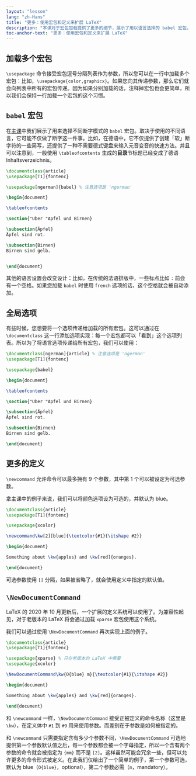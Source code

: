 ```yaml
---
layout: "lesson"
lang: "zh-Hans"
title: "更多：使用宏包和定义来扩展 LaTeX"
description: "本课对于宏包加载提供了更多的细节，展示了用以语言选择的 babel 宏包，以及自定义命令的更多信息。"
toc-anchor-text: "更多：使用宏包和定义来扩展 LaTeX"
---
```


## 加载多个宏包

`\usepackage` 命令接受宏包逗号分隔列表作为参数，所以您可以在一行中加载多个宏包：比如，`\usepackage{color,graphicx}`。如果您向其传递参数，那么它们就会向列表中所有的宏包传递。因为如果分别加载的话，注释掉宏包也会更简单，所以我们会保持一行加载一个宏包的这个习惯。

## `babel` 宏包

在[主课](lesson-06)中我们展示了用来选择不同断字模式的 `babel` 宏包。取决于使用的不同语言，它可能不仅做了断字这一件事。比如，在德语中，它不仅提供了创建「软」断字符的一些简写，还提供了一种不需要德式键盘来输入元音变音的快速方法。并且可以注意到，一般使用 `\tableofcontents` 生成的**目录**节标题已经变成了德语 Inhaltsverzeichnis。

```latex
\documentclass{article}
\usepackage[T1]{fontenc}

\usepackage[ngerman]{babel} % 注意选项是 'ngerman'

\begin{document}

\tableofcontents

\section{"Uber "Apfel und Birnen}

\subsection{Äpfel}
Äpfel sind rot.

\subsection{Birnen}
Birnen sind gelb.


\end{document}
```

其他的语言设置会改变设计：比如，在传统的法语排版中，一些标点比如 `:` 前会有一个空格。如果您加载 `babel` 时使用 `french` 选项的话，这个空格就会被自动添加。

## 全局选项

有些时候，您想要将一个选项传递给加载的所有宏包。这可以通过在 `\documentclass` 这一行添加选项实现：每一个宏包都可以「看到」这个选项列表。所以为了将语言选项传递给所有宏包，我们可以使用：

```latex
\documentclass[ngerman]{article} % 注意选项是 'ngerman'
\usepackage[T1]{fontenc}

\usepackage{babel}

\begin{document}

\tableofcontents

\section{"Uber "Apfel und Birnen}

\subsection{Äpfel}
Äpfel sind rot.

\subsection{Birnen}
Birnen sind gelb.

\end{document}
```

## 更多的定义

`\newcommand` 允许命令可以最多拥有 9 个参数，其中第 1 个可以被设定为可选参数。

拿主课中的例子来说，我们可以将颜色选项设为可选的，并默认为 blue。

```latex
\documentclass{article}
\usepackage[T1]{fontenc}

\usepackage{xcolor}

\newcommand\kw[2][blue]{\textcolor{#1}{\itshape #2}}

\begin{document}

Something about \kw{apples} and \kw[red]{oranges}.

\end{document}
```

可选参数使用 `[]` 分隔，如果被省略了，就会使用定义中指定的默认值。

## `\NewDocumentCommand`

LaTeX 的 2020 年 10 月更新后，一个扩展的定义系统可以使用了。为兼容性起见，对于老版本的 LaTeX 将会通过加载 `xparse` 宏包使用这个系统。

我们可以通过使用 `\NewDocumentCommand` 再次实现上面的例子。

```latex
\documentclass{article}
\usepackage[T1]{fontenc}

\usepackage{xparse} % 只在老版本的 LaTeX 中需要
\usepackage{xcolor}

\NewDocumentCommand\kw{O{blue} m}{\textcolor{#1}{\itshape #2}}

\begin{document}

Something about \kw{apples} and \kw[red]{oranges}.

\end{document}
```

和 `\newcommand` 一样，`\NewDocumentCommand` 接受正被定义的命令名称（这里是 `\kw`），在定义体中 `#1` 到 `#9` 用来使用参数。而差别在于参数是如何被指定的。 

和 `\newcommand` 只需要指定含有多少个参数不同，`\NewDocumentCommand` 可选地提供第一个参数默认值之后，每一个参数都会被一个字母指定，所以一个含有两个参数的命令就会被指定为 `{mm}` 而不是 `[2]`。这样虽然可能会冗余一些，但可以允许更多的命令形式被定义。在此我们仅给出了一个简单的例子，第一个参数可选，默认为 blue（`O{blue}`，optional），第二个参数必需（`m`，mandatory）。
